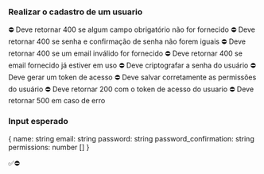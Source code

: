 ### Realizar o cadastro de um usuario

⛔ Deve retornar 400 se algum campo obrigatório não for fornecido
⛔ Deve retornar 400 se senha e confirmação de senha não forem iguais
⛔ Deve retornar 400 se um email inválido for fornecido
⛔ Deve retornar 400 se email fornecido já estiver em uso
⛔ Deve criptografar a senha do usuário
⛔ Deve gerar um token de acesso
⛔ Deve salvar corretamente as permissões do usuário
⛔ Deve retornar 200 com o token de acesso do usuario
⛔ Deve retornar 500 em caso de erro

### Input esperado
{
    name: string
    email: string
    password: string
    password_confirmation: string
    permissions: number []
}

✅⛔